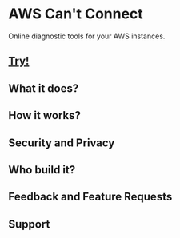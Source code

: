 # AWS Can't Connect
Online diagnostic tools for your AWS instances.  

## **[Try!](https://feoff3.github.io/aws-cant-connect/)**

## What it does?


## How it works?


## Security and Privacy


## Who build it?


## Feedback and Feature Requests


## Support


